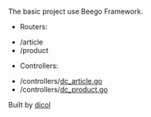 The basic project use Beego Framework.

* Routers:
- /article
- /product
* Controllers:
- /controllers/<a href="controllers/dc_article.go">dc_article.go</a>
- /controllers/<a href="controllers/dc_product.go">dc_product.go</a>

Built by <a href="http://dicolit.com">dicol</a>